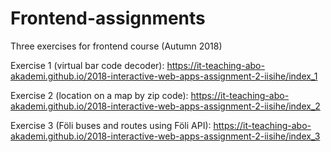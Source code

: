 # Frontend-assignments
Three exercises for frontend course (Autumn 2018)

Exercise 1 (virtual bar code decoder):
https://it-teaching-abo-akademi.github.io/2018-interactive-web-apps-assignment-2-iisihe/index_1

Exercise 2 (location on a map by zip code):
https://it-teaching-abo-akademi.github.io/2018-interactive-web-apps-assignment-2-iisihe/index_2

Exercise 3 (Föli buses and routes using Föli API):
https://it-teaching-abo-akademi.github.io/2018-interactive-web-apps-assignment-2-iisihe/index_3

